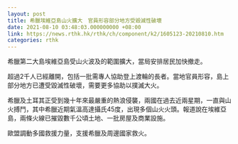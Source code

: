 ```yaml
---
layout: post
title: 希臘埃維亞島山火擴大　官員形容部分地方受毀滅性破壞
date: 2021-08-10 03:48:03.000000000 +08:00
link: https://news.rthk.hk/rthk/ch/component/k2/1605123-20210810.htm
categories: rthk
---
```


希臘第二大島埃維亞島受山火波及的範圍擴大，當局安排居民加快撤走。

超過2千人已經離開，包括一批需專人協助登上渡輪的長者。當地官員形容，島上部分地方已遭受毀滅性破壞，需要更多協助以撲滅大火。

希臘及土耳其正受到幾十年來最嚴重的熱浪侵襲，兩國在過去近兩星期，一直與山火搏鬥，其中希臘近期氣溫高達攝氏45度，出現多個山火火頭。報道說在埃維亞島，兩條火線已摧毀數千公頃土地、一批房屋及商業設施。

歐盟調動多國救援力量，支援希臘及周邊國家救火。
